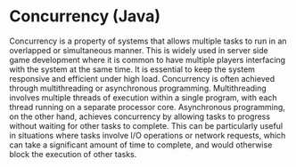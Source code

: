 # Concurrency (Java)

Concurrency is a property of systems that allows multiple tasks to run in an overlapped or simultaneous manner. This is widely used in server side game development where it is common to have multiple players interfacing with the system at the same time. It is essential to keep the system responsive and efficient under high load. Concurrency is often achieved through multithreading or asynchronous programming. Multithreading involves multiple threads of execution within a single program, with each thread running on a separate processor core. Asynchronous programming, on the other hand, achieves concurrency by allowing tasks to progress without waiting for other tasks to complete. This can be particularly useful in situations where tasks involve I/O operations or network requests, which can take a significant amount of time to complete, and would otherwise block the execution of other tasks.
